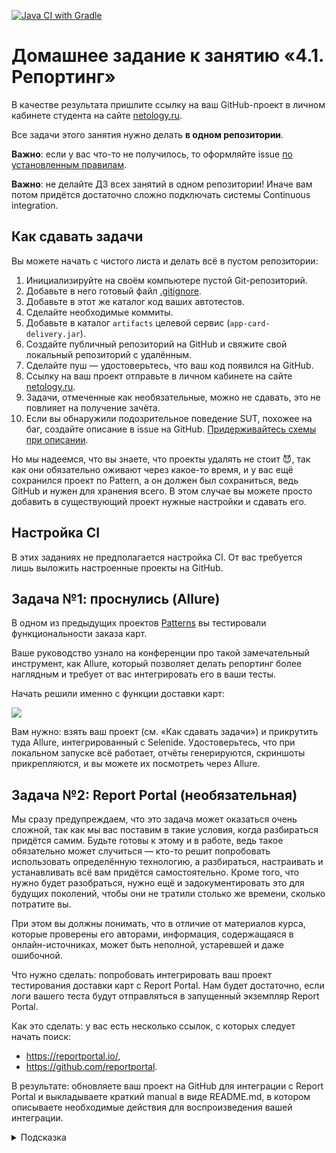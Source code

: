 [![Java CI with Gradle](https://github.com/komshuk/Reporting/actions/workflows/gradle-publish.yml/badge.svg)](https://github.com/komshuk/Reporting/actions/workflows/gradle-publish.yml)

# Домашнее задание к занятию «4.1. Репортинг»

В качестве результата пришлите ссылку на ваш GitHub-проект в личном кабинете студента на сайте [netology.ru](https://netology.ru).

Все задачи этого занятия нужно делать **в одном репозитории**.

**Важно**: если у вас что-то не получилось, то оформляйте issue [по установленным правилам](../report-requirements.md).

**Важно**: не делайте ДЗ всех занятий в одном репозитории! Иначе вам потом придётся достаточно сложно подключать системы Continuous integration.

## Как сдавать задачи

Вы можете начать с чистого листа и делать всё в пустом репозитории:

1. Инициализируйте на своём компьютере пустой Git-репозиторий.
1. Добавьте в него готовый файл [.gitignore](../.gitignore).
1. Добавьте в этот же каталог код ваших автотестов.
1. Сделайте необходимые коммиты.
1. Добавьте в каталог `artifacts` целевой сервис (`app-card-delivery.jar`).
1. Создайте публичный репозиторий на GitHub и свяжите свой локальный репозиторий с удалённым.
1. Сделайте пуш — удостоверьтесь, что ваш код появился на GitHub.
1. Ссылку на ваш проект отправьте в личном кабинете на сайте [netology.ru](https://netology.ru).
1. Задачи, отмеченные как необязательные, можно не сдавать, это не повлияет на получение зачёта.
1. Если вы обнаружили подозрительное поведение SUT, похожее на баг, создайте описание в issue на GitHub. [Придерживайтесь схемы при описании](../report-requirements.md).

Но мы надеемся, что вы знаете, что проекты удалять не стоит 😈, так как они обязательно оживают через какое-то время, и у вас ещё сохранился проект по Pattern, а он должен был сохраниться, ведь GitHub и нужен для хранения всего. В этом случае вы можете просто добавить в существующий проект нужные настройки и сдавать его.

## Настройка CI
    
В этих заданиях не предполагается настройка CI. От вас требуется лишь выложить настроенные проекты на GitHub.

## Задача №1: проснулись (Allure)

В одном из предыдущих проектов [Patterns](https://github.com/netology-code/aqa-homeworks/tree/master/patterns) вы тестировали функциональности заказа карт.

Ваше руководство узнало на конференции про такой замечательный инструмент, как Allure, который позволяет делать репортинг более наглядным и требует от вас интегрировать его в ваши тесты.

Начать решили именно с функции доставки карт:

![](pic/order.png)

Вам нужно: взять ваш проект (см. «Как сдавать задачи») и прикрутить туда Allure, интегрированный с Selenide. Удостоверьтесь, что при локальном запуске всё работает, отчёты генерируются, скриншоты прикрепляются, и вы можете их посмотреть через Allure.

## Задача №2: Report Portal (необязательная)

Мы сразу предупреждаем, что это задача может оказаться очень сложной, так как мы вас поставим в такие условия, когда разбираться придётся самим. Будьте готовы к этому и в работе, ведь такое обязательно может случиться — кто-то решит попробовать использовать определённую технологию, а разбираться, настраивать и устанавливать всё вам придётся самостоятельно. Кроме того, что нужно будет разобраться, нужно ещё и задокументировать это для будущих поколений, чтобы они не тратили столько же времени, сколько потратите вы.

При этом вы должны понимать, что в отличие от материалов курса, которые проверены его авторами, информация, содержащаяся в онлайн-источниках, может быть неполной, устаревшей и даже ошибочной.

Что нужно сделать: попробовать интегрировать ваш проект тестирования доставки карт с Report Portal. Нам будет достаточно, если логи вашего теста будут отправляться в запущенный экземпляр Report Portal.

Как это сделать: у вас есть несколько ссылок, с которых следует начать поиск:
* https://reportportal.io/,
* https://github.com/reportportal.

В результате: обновляете ваш проект на GitHub для интеграции с Report Portal и выкладываете краткий manual в виде README.md, в котором описываете необходимые действия для воспроизведения вашей интеграции.

<details>
   <summary>Подсказка</summary>

   1. Достаточно часто разработчики решений предоставляют готовые Docker-файлы и даже docker-compose.yml, для того чтобы вы могли быстро развернуть сервис и попробовать его в действии. 
   1. Часто такое бывает, что в официальном репозитории на GitHub выкладываются примеры интеграции. Возможно, стоит посмотреть там информацию о стеке используемых вами технологий, как минимум JUnit5.
</details>


